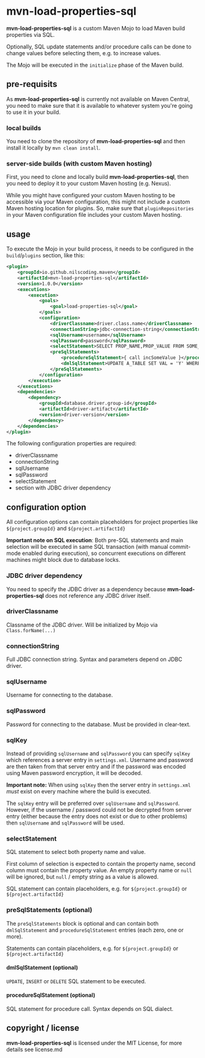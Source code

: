 # mvn-load-properties-sql

**mvn-load-properties-sql** is a custom Maven Mojo to load Maven build properties via SQL.

Optionally, SQL update statements and/or procedure calls can be done to change values before selecting them, e.g. to increase values.

The Mojo will be executed in the `initialize` phase of the Maven build.

## pre-requisits
As **mvn-load-properties-sql** is currently not available on Maven Central, you need to make sure that it is available to whatever system you're going to use it in your build.

### local builds
You need to clone the repository of **mvn-load-properties-sql** and then install it locally by `mvn clean install`.

### server-side builds (with custom Maven hosting)
First, you need to clone and locally build **mvn-load-properties-sql**, then you need to deploy it to your custom Maven hosting (e.g. Nexus).

While you might have configured your custom Maven hosting to be accessible via your Maven configuration, this might not include a custom Maven hosting location for plugins. So, make sure that `pluginRepositories` in your Maven configuration file includes your custom Maven hosting.

## usage

To execute the Mojo in your build process, it needs to be configured in the `build`/`plugins` section, like this:
```xml
<plugin>
    <groupId>io.github.nilscoding.maven</groupId>
    <artifactId>mvn-load-properties-sql</artifactId>
    <version>1.0.0</version>
    <executions>
        <execution>
            <goals>
                <goal>load-properties-sql</goal>
            </goals>
            <configuration>
                <driverClassname>driver.class.name</driverClassname>
                <connectionString>jdbc-connection-string</connectionString>
                <sqlUsername>username</sqlUsername>
                <sqlPassword>password</sqlPassword>
                <selectStatement>SELECT PROP_NAME,PROP_VALUE FROM SOME_TABLE WHERE PROP_GROUPID='${project.groupId}' AND PROP_ARTIFACTID='${project.artifactId}'</selectStatement>
                <preSqlStatements>
                    <procedureSqlStatement>{ call incSomeValue }</procedureSqlStatement>
                    <dmlSqlStatement>UPDATE A_TABLE SET VAL = 'Y' WHERE NAME = '${project.artifactId}'</dmlSqlStatement>
                </preSqlStatements>
            </configuration>
        </execution>
    </executions>
    <dependencies>
        <dependency>
            <groupId>database.driver.group-id</groupId>
            <artifactId>driver-artifact</artifactId>
            <version>driver-version</version>
        </dependency>
    </dependencies>    
</plugin>
```

The following configuration properties are required:
* driverClassname
* connectionString
* sqlUsername
* sqlPassword
* selectStatement
* section with JDBC driver dependency

## configuration option
All configuration options can contain placeholders for project properties like `${project.groupId}` and `${project.artifactId}`

**Important note on SQL execution**:
Both pre-SQL statements and main selection will be executed in same SQL transaction (with manual commit-mode enabled during execution), so concurrent executions on different machines might block due to database locks.

### JDBC driver dependency
You need to specify the JDBC driver as a dependency because **mvn-load-properties-sql** does not reference any JDBC driver itself.

### driverClassname
Classname of the JDBC driver. Will be initialized by Mojo via `Class.forName(...)`

### connectionString
Full JDBC connection string. Syntax and parameters depend on JDBC driver.

### sqlUsername
Username for connecting to the database.

### sqlPassword
Password for connecting to the database. Must be provided in clear-text.

### sqlKey
Instead of providing `sqlUsername` and `sqlPassword` you can specify `sqlKey` which references a server entry in `settings.xml`.
Username and password are then taken from that server entry and if the password was encoded using Maven password encryption, it will be decoded.

**Important note:** When using `sqlKey` then the server entry in `settings.xml` _must_ exist on every machine where the build is executed.

The `sqlKey` entry will be preferred over `sqlUsername` and `sqlPassword`. However, if the username / password could not be decrypted from server entry (either because the entry does not exist or due to other problems) then `sqlUsername` and `sqlPassword` will be used.

### selectStatement
SQL statement to select both property name and value.

First column of selection is expected to contain the property name, second column must contain the property value.
An empty property name or `null` will be ignored, but `null` / empty string as a value is allowed.

SQL statement can contain placeholders, e.g. for `${project.groupId}` or `${project.artifactId}`

### preSqlStatements (optional)
The `preSqlStatements` block is optional and can contain both `dmlSqlStatement` and `procedureSqlStatement` entries (each zero, one or more).

Statements can contain placeholders, e.g. for `${project.groupId}` or `${project.artifactId}`

#### dmlSqlStatement (optional)
`UPDATE`, `INSERT` or `DELETE` SQL statement to be executed.

#### procedureSqlStatement (optional)
SQL statement for procedure call. Syntax depends on SQL dialect.

## copyright / license

**mvn-load-properties-sql** is licensed under the MIT License, for more details see license.md
